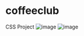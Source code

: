 # coffeeclub
CSS Project
![image]()
![image](https://drive.google.com/uc?export=view&id=124yWvGEQZbu7F5uiDWc-64aXJ9Mgiesc)
